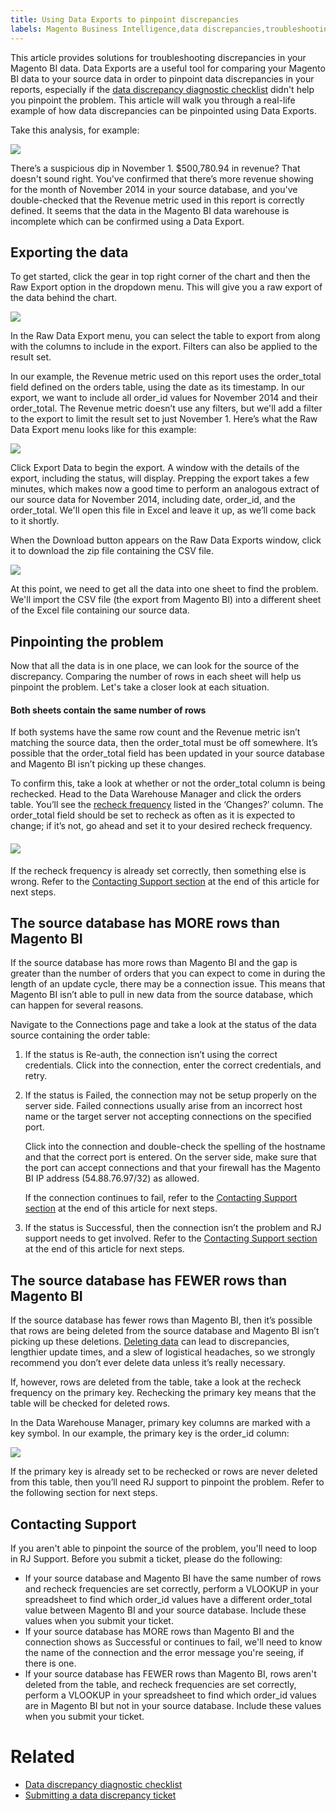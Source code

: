 ```yaml
---
title: Using Data Exports to pinpoint discrepancies
labels: Magento Business Intelligence,data discrepancies,troubleshooting
---
```


This article provides solutions for troubleshooting discrepancies in your Magento BI data. Data Exports are a useful tool for comparing your Magento BI data to your source data in order to pinpoint data discrepancies in your reports, especially if the [data discrepancy diagnostic checklist](https://support.magento.com/hc/en-us/articles/360016731271-Diagnosing-a-data-discrepancy) didn't help you pinpoint the problem. This article will walk you through a real-life example of how data discrepancies can be pinpointed using Data Exports. 

Take this analysis, for example:

![](https://support.magento.com/hc/article_attachments/360013876972/Exports_Discrepancies_1.png)

There’s a suspicious dip in November 1. $500,780.94 in revenue? That doesn't sound right. You've confirmed that there’s more revenue showing for the month of November 2014 in your source database, and you've double-checked that the Revenue metric used in this report is correctly defined. It seems that the data in the Magento BI data warehouse is incomplete which can be confirmed using a Data Export.

## Exporting the data

To get started, click the gear in top right corner of the chart and then the Raw Export option in the dropdown menu. This will give you a raw export of the data behind the chart.

![](https://support.magento.com/hc/article_attachments/360013892331/Export_Discrepancies_5.gif)

In the Raw Data Export menu, you can select the table to export from along with the columns to include in the export. Filters can also be applied to the result set.

In our example, the Revenue metric used on this report uses the order\_total field defined on the orders table, using the date as its timestamp. In our export, we want to include all order\_id values for November 2014 and their order\_total. The Revenue metric doesn’t use any filters, but we'll add a filter to the export to limit the result set to just November 1. Here’s what the Raw Data Export menu looks like for this example:

![](https://support.magento.com/hc/article_attachments/360013892291/Exports_Discrepancies_2.png)

Click Export Data to begin the export. A window with the details of the export, including the status, will display. Prepping the export takes a few minutes, which makes now a good time to perform an analogous extract of our source data for November 2014, including date, order\_id, and the order\_total. We'll open this file in Excel and leave it up, as we’ll come back to it shortly.

When the Download button appears on the Raw Data Exports window, click it to download the zip file containing the CSV file.

![](https://support.magento.com/hc/article_attachments/360013892271/Export_Discrepancies_6.png)

At this point, we need to get all the data into one sheet to find the problem. We'll import the CSV file (the export from Magento BI) into a different sheet of the Excel file containing our source data.

## Pinpointing the problem

Now that all the data is in one place, we can look for the source of the discrepancy. Comparing the number of rows in each sheet will help us pinpoint the problem. Let's take a closer look at each situation.

#### Both sheets contain the same number of rows

If both systems have the same row count and the Revenue metric isn’t matching the source data, then the order\_total must be off somewhere. It’s possible that the order\_total field has been updated in your source database and Magento BI isn’t picking up these changes.

To confirm this, take a look at whether or not the order\_total column is being rechecked. Head to the Data Warehouse Manager and click the orders table. You’ll see the [recheck frequency](https://support.magento.com/hc/en-us/articles/360016506452-Configuring-data-rechecks) listed in the ‘Changes?’ column. The order\_total field should be set to recheck as often as it is expected to change; if it’s not, go ahead and set it to your desired recheck frequency.

#### ![](https://support.magento.com/hc/article_attachments/360013876912/Export_Discrepancies_4.gif)

If the recheck frequency is already set correctly, then something else is wrong. Refer to the [Contacting Support section](#support) at the end of this article for next steps.

## The source database has MORE rows than Magento BI

If the source database has more rows than Magento BI and the gap is greater than the number of orders that you can expect to come in during the length of an update cycle, there may be a connection issue. This means that Magento BI isn’t able to pull in new data from the source database, which can happen for several reasons.

Navigate to the Connections page and take a look at the status of the data source containing the order table:

1. If the status is Re-auth, the connection isn’t using the correct credentials. Click into the connection, enter the correct credentials, and retry.
1. If the status is Failed, the connection may not be setup properly on the server side. Failed connections usually arise from an incorrect host name or the target server not accepting connections on the specified port.  
       
     Click into the connection and double-check the spelling of the hostname and that the correct port is entered. On the server side, make sure that the port can accept connections and that your firewall has the Magento BI IP address (54.88.76.97/32) as allowed.  
       
     If the connection continues to fail, refer to the [Contacting Support section](#support) at the end of this article for next steps.
1. If the status is Successful, then the connection isn’t the problem and RJ support needs to get involved. Refer to the [Contacting Support section](#support) at the end of this article for next steps.

## The source database has FEWER rows than Magento BI

If the source database has fewer rows than Magento BI, then it’s possible that rows are being deleted from the source database and Magento BI isn’t picking up these deletions. [Deleting data](https://support.magento.com/hc/en-us/articles/360016731631-Optimizing-your-database-for-analysis#delete) can lead to discrepancies, lengthier update times, and a slew of logistical headaches, so we strongly recommend you don’t ever delete data unless it’s really necessary.

If, however, rows are deleted from the table, take a look at the recheck frequency on the primary key. Rechecking the primary key means that the table will be checked for deleted rows.

In the Data Warehouse Manager, primary key columns are marked with a key symbol. In our example, the primary key is the order\_id column:

![](https://support.magento.com/hc/article_attachments/360013876892/Export_Discrepancies_3.png)

If the primary key is already set to be rechecked or rows are never deleted from this table, then you’ll need RJ support to pinpoint the problem. Refer to the following section for next steps.

## Contacting Support

If you aren't able to pinpoint the source of the problem, you'll need to loop in RJ Support. Before you submit a ticket, please do the following:

* If your source database and Magento BI have the same number of rows and recheck frequencies are set correctly, perform a VLOOKUP in your spreadsheet to find which order\_id values have a different order\_total value between Magento BI and your source database. Include these values when you submit your ticket.
* If your source database has MORE rows than Magento BI and the connection shows as Successful or continues to fail, we'll need to know the name of the connection and the error message you're seeing, if there is one.
* If your source database has FEWER rows than Magento BI, rows aren't deleted from the table, and recheck frequencies are set correctly, perform a VLOOKUP in your spreadsheet to find which order\_id values are in Magento BI but not in your source database. Include these values when you submit your ticket.

# Related

* [Data discrepancy diagnostic checklist](https://support.magento.com/hc/en-us/articles/360016731271-Diagnosing-a-data-discrepancy)
* [Submitting a data discrepancy ticket](https://support.magento.com/hc/en-us/articles/360016506472-Submitting-a-data-discrepancy-ticket)